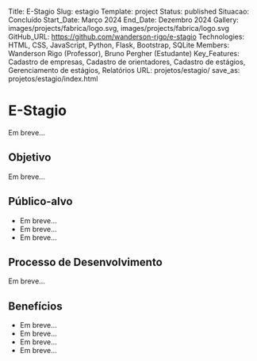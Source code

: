 Title: E-Stagio
Slug: estagio
Template: project
Status: published
Situacao: Concluído
Start_Date: Março 2024
End_Date: Dezembro 2024
Gallery: images/projects/fabrica/logo.svg, images/projects/fabrica/logo.svg
GitHub_URL: https://github.com/wanderson-rigo/e-stagio
Technologies: HTML, CSS, JavaScript, Python, Flask, Bootstrap, SQLite
Members: Wanderson Rigo (Professor), Bruno Pergher (Estudante)
Key_Features: Cadastro de empresas, Cadastro de orientadores, Cadastro de estágios, Gerenciamento de estágios, Relatórios
URL: projetos/estagio/
save_as: projetos/estagio/index.html

# E-Stagio

Em breve...

## Objetivo

Em breve...

## Público-alvo

- Em breve...
- Em breve...
- Em breve...

## Processo de Desenvolvimento

Em breve...

## Benefícios

- Em breve...
- Em breve...
- Em breve...
- Em breve...
